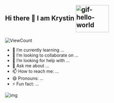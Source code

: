 ## Hi there 👋 I am Krystin <img width="108" height="88" alt="gif-hello-world" src="https://github.com/user-attachments/assets/3daf5ea9-a9c6-47dd-92cb-3fc449380f20" align="center" />

![ViewCount](https://views.whatilearened.today/views/github/KrystinCWL/KrystinCWL.svg?cache=remove)

<!--
**KrystinCWL/KrystinCWL** is a ✨ _special_ ✨ repository because its `README.md` (this file) appears on your GitHub profile.
- 🔭 I’m currently working on ...
-->

- 🌱 I’m currently learning ...
- 👯 I’m looking to collaborate on ...
- 🤔 I’m looking for help with ...
- 💬 Ask me about ...
- 📫 How to reach me: ...
- 😄 Pronouns: ...
- ⚡ Fun fact: ...


![img](https://github-readme-stats.vercel.app/api/top-langs/?username=KrystinCWL)


